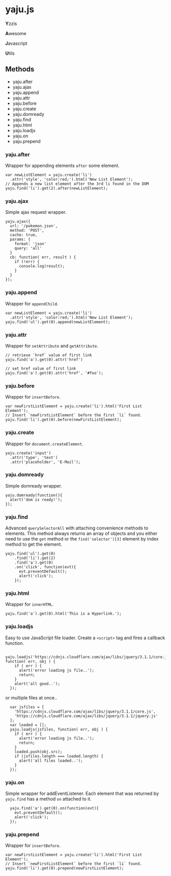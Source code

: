 yaju.js
=======

  **Y**zzis

  **A**wesome

  **J**avascript

  **U**tils



## Methods

  - yaju.after
  - yaju.ajax
  - yaju.append
  - yaju.attr
  - yaju.before
  - yaju.create
  - yaju.domready
  - yaju.find
  - yaju.html
  - yaju.loadjs
  - yaju.on
  - yaju.prepend



### yaju.after

  Wrapper for appending elements `after` some element.

    var newListElement = yaju.create('li')
      .attr('style', 'color:red;').html('New List Element');
    // Appends a new list element after the 3rd li found in the DOM
    yaju.find('li').get(2).after(newListElement);



### yaju.ajax

  Simple ajax request wrapper.

    yaju.ajax({
      url: '/pokemon.json',
      method: 'POST',
      cache: true,
      params: {
        format: 'json'
        query: 'all'
      }
      cb: function( err, result ) {
        if (!err) {
          console.log(result);
        }
      }
    });



### yaju.append

  Wrapper for `appendChild`.

    var newListElement = yaju.create('li')
      .attr('style', 'color:red;').html('New List Element');
    yaju.find('ul').get(0).append(newListElement);



### yaju.attr

  Wrapper for `setAttribute` and `getAttribute`.

    // retrieve `href` value of first link
    yaju.find('a').get(0).attr('href')

    // set href value of first link
    yaju.find('a').get(0).attr('href', '#foo');



### yaju.before

  Wrapper for `insertBefore`.

    var newFirstListElement = yaju.create('li').html('First List Element');
    // Insert `newFirstListElement` before the first `li` found.
    yaju.find('li').get(0).before(newFirstListElement);



### yaju.create

  Wrapper for `document.createElement`.

    yaju.create('input')
      .attr('type', 'text')
      .attr('placeholder', 'E-Mail');



### yaju.domready

  Simple domready wrapper.

    yaju.domready(function(){
      alert('dom is ready!');
    });



### yaju.find

  Advanced `querySelectorAll` with attaching convenience methods to elements.
  This method always returns an array of objects and you either need to use the
  `get` method or the `find('selector')[3]` element by index method to get the
  element.

    yaju.find('ul').get(0)
        .find('li').get(2)
        .find('a').get(0)
        .on('click', function(evt){
          evt.preventDefault();
          alert('click');
        });



### yaju.html

  Wrapper for `innerHTML`.

    yaju.find('a').get(0).html('This is a Hyperlink.');



### yaju.loadjs

  Easy to use JavaScript file loader.
  Create a `<script>` tag and fires a callback function.

      yaju.loadjs('https://cdnjs.cloudflare.com/ajax/libs/jquery/3.1.1/core.js', function( err, obj ) {
        if ( err ) {
          alert('error loading js file..');
          return;
        }
        alert('all good..');
      });

  or multiple files at once..

      var jsfiles = [
        'https://cdnjs.cloudflare.com/ajax/libs/jquery/3.1.1/core.js',
        'https://cdnjs.cloudflare.com/ajax/libs/jquery/3.1.1/jquery.js'
      ];
      var loaded = [];
      yaju.loadjs(jsfiles, function( err, obj ) {
        if ( err ) {
          alert('error loading js file..');
          return;
        }
        loaded.push(obj.src);
        if (jsfiles.length === loaded.length) {
          alert('all files loaded..');
        }
      });

### yaju.on

  Simple wrapper for addEventListener.
  Each element that was returned by `yaju.find` has a method `on` attached to
  it.

      yaju.find('a').get(0).on(function(evt){
        evt.preventDefault();
        alert('click');
      });



### yaju.prepend

  Wrapper for `insertBefore`.

    var newFirstListElement = yaju.create('li').html('First List Element');
    // Insert `newFirstListElement` before the first `li` found.
    yaju.find('li').get(0).prepend(newFirstListElement);

